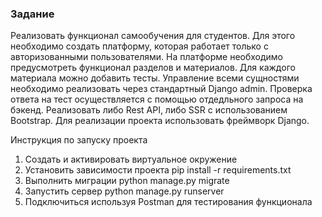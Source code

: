 ### Задание

Реализовать функционал самообучения для студентов. Для этого необходимо создать платформу, которая работает только с
авторизованными пользователями. На платформе необходимо предусмотреть функционал разделов и материалов. Для каждого
материала можно добавить тесты. Управление всеми сущностями необходимо реализовать через стандартный Django admin.
Проверка ответа на тест осуществляется с помощью отдедльного запроса на бэкенд. Реализовать либо Rest API, либо SSR с
использованием Bootstrap. Для реализации проекта использовать фреймворк Django.


Инструкция по запуску проекта
1. Создать и активировать виртуальное окружение
2. Установить зависимости проекта
pip install -r requirements.txt
3. Выполнить миграции
python manage.py migrate
4. Запустить сервер
python manage.py runserver
5. Подключиться используя Postman для тестирования функционала